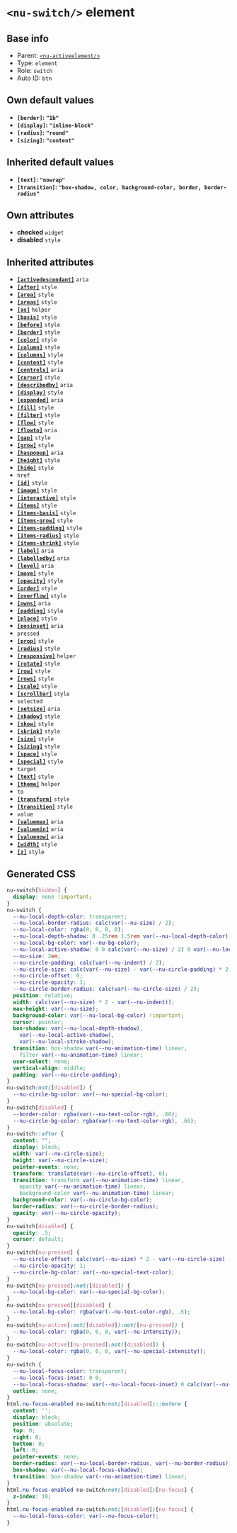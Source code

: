 # `<nu-switch/>` element

## Base info
* Parent: [`<nu-activeelement/>`](./nu-activeelement.md)
* Type: `element`
* Role: `switch`
* Auto ID: `btn`


## Own default values
* **`[border]`: `"1b"`**
* **`[display]`: `"inline-block"`**
* **`[radius]`: `"round"`**
* **`[sizing]`: `"content"`**

## Inherited default values
* **`[text]`: `"nowrap"`**
* **`[transition]`: `"box-shadow, color, background-color, border, border-radius"`**


## Own attributes
* **checked** `widget`
* **disabled** `style`


## Inherited attributes
* **[`[activedescendant]`](../attributes/activedescendant.md)** `aria`
* **[`[after]`](../attributes/after.md)** `style`
* **[`[area]`](../attributes/area.md)** `style`
* **[`[areas]`](../attributes/areas.md)** `style`
* **[`[as]`](../attributes/as.md)** `helper`
* **[`[basis]`](../attributes/basis.md)** `style`
* **[`[before]`](../attributes/before.md)** `style`
* **[`[border]`](../attributes/border.md)** `style`
* **[`[color]`](../attributes/color.md)** `style`
* **[`[column]`](../attributes/column.md)** `style`
* **[`[columns]`](../attributes/columns.md)** `style`
* **[`[content]`](../attributes/content.md)** `style`
* **[`[controls]`](../attributes/controls.md)** `aria`
* **[`[cursor]`](../attributes/cursor.md)** `style`
* **[`[describedby]`](../attributes/describedby.md)** `aria`
* **[`[display]`](../attributes/display.md)** `style`
* **[`[expanded]`](../attributes/expanded.md)** `aria`
* **[`[fill]`](../attributes/fill.md)** `style`
* **[`[filter]`](../attributes/filter.md)** `style`
* **[`[flow]`](../attributes/flow.md)** `style`
* **[`[flowto]`](../attributes/flowto.md)** `aria`
* **[`[gap]`](../attributes/gap.md)** `style`
* **[`[grow]`](../attributes/grow.md)** `style`
* **[`[haspopup]`](../attributes/haspopup.md)** `aria`
* **[`[height]`](../attributes/height.md)** `style`
* **[`[hide]`](../attributes/hide.md)** `style`
* `href`
* **[`[id]`](../attributes/id.md)** `style`
* **[`[image]`](../attributes/image.md)** `style`
* **[`[interactive]`](../attributes/interactive.md)** `style`
* **[`[items]`](../attributes/items.md)** `style`
* **[`[items-basis]`](../attributes/items-basis.md)** `style`
* **[`[items-grow]`](../attributes/items-grow.md)** `style`
* **[`[items-padding]`](../attributes/items-padding.md)** `style`
* **[`[items-radius]`](../attributes/items-radius.md)** `style`
* **[`[items-shrink]`](../attributes/items-shrink.md)** `style`
* **[`[label]`](../attributes/label.md)** `aria`
* **[`[labelledby]`](../attributes/labelledby.md)** `aria`
* **[`[level]`](../attributes/level.md)** `aria`
* **[`[move]`](../attributes/move.md)** `style`
* **[`[opacity]`](../attributes/opacity.md)** `style`
* **[`[order]`](../attributes/order.md)** `style`
* **[`[overflow]`](../attributes/overflow.md)** `style`
* **[`[owns]`](../attributes/owns.md)** `aria`
* **[`[padding]`](../attributes/padding.md)** `style`
* **[`[place]`](../attributes/place.md)** `style`
* **[`[posinset]`](../attributes/posinset.md)** `aria`
* `pressed`
* **[`[prop]`](../attributes/prop.md)** `style`
* **[`[radius]`](../attributes/radius.md)** `style`
* **[`[responsive]`](../attributes/responsive.md)** `helper`
* **[`[rotate]`](../attributes/rotate.md)** `style`
* **[`[row]`](../attributes/row.md)** `style`
* **[`[rows]`](../attributes/rows.md)** `style`
* **[`[scale]`](../attributes/scale.md)** `style`
* **[`[scrollbar]`](../attributes/scrollbar.md)** `style`
* `selected`
* **[`[setsize]`](../attributes/setsize.md)** `aria`
* **[`[shadow]`](../attributes/shadow.md)** `style`
* **[`[show]`](../attributes/show.md)** `style`
* **[`[shrink]`](../attributes/shrink.md)** `style`
* **[`[size]`](../attributes/size.md)** `style`
* **[`[sizing]`](../attributes/sizing.md)** `style`
* **[`[space]`](../attributes/space.md)** `style`
* **[`[special]`](../attributes/special.md)** `style`
* `target`
* **[`[text]`](../attributes/text.md)** `style`
* **[`[theme]`](../attributes/theme.md)** `helper`
* `to`
* **[`[transform]`](../attributes/transform.md)** `style`
* **[`[transition]`](../attributes/transition.md)** `style`
* `value`
* **[`[valuemax]`](../attributes/valuemax.md)** `aria`
* **[`[valuemin]`](../attributes/valuemin.md)** `aria`
* **[`[valuenow]`](../attributes/valuenow.md)** `aria`
* **[`[width]`](../attributes/width.md)** `style`
* **[`[z]`](../attributes/z.md)** `style`

## Generated CSS
```css
nu-switch[hidden] {
  display: none !important;
}
nu-switch {
  --nu-local-depth-color: transparent;
  --nu-local-border-radius: calc(var(--nu-size) / 2);
  --nu-local-color: rgba(0, 0, 0, 0);
  --nu-local-depth-shadow: 0 .25rem 1.5rem var(--nu-local-depth-color);
  --nu-local-bg-color: var(--nu-bg-color);
  --nu-local-active-shadow: 0 0 calc(var(--nu-size) / 2) 0 var(--nu-local-color) inset;
  --nu-size: 2em;
  --nu-circle-padding: calc(var(--nu-indent) / 2);
  --nu-circle-size: calc(var(--nu-size) - var(--nu-circle-padding) * 2);
  --nu-circle-offset: 0;
  --nu-circle-opacity: 1;
  --nu-circle-border-radius: calc(var(--nu-circle-size) / 2);
  position: relative;
  width: calc(var(--nu-size) * 2 - var(--nu-indent));
  max-height: var(--nu-size);
  background-color: var(--nu-local-bg-color) !important;
  cursor: pointer;
  box-shadow: var(--nu-local-depth-shadow),
    var(--nu-local-active-shadow),
    var(--nu-local-stroke-shadow);
  transition: box-shadow var(--nu-animation-time) linear,
    filter var(--nu-animation-time) linear;
  user-select: none;
  vertical-align: middle;
  padding: var(--nu-circle-padding);
}
nu-switch:not([disabled]) {
  --nu-circle-bg-color: var(--nu-special-bg-color);
}
nu-switch[disabled] {
  --border-color: rgba(var(--nu-text-color-rgb), .66);
  --nu-circle-bg-color: rgba(var(--nu-text-color-rgb), .66);
}
nu-switch::after {
  content: "";
  display: block;
  width: var(--nu-circle-size);
  height: var(--nu-circle-size);
  pointer-events: none;
  transform: translate(var(--nu-circle-offset), 0);
  transition: transform var(--nu-animation-time) linear,
    opacity var(--nu-animation-time) linear,
    background-color var(--nu-animation-time) linear;
  background-color: var(--nu-circle-bg-color);
  border-radius: var(--nu-circle-border-radius);
  opacity: var(--nu-circle-opacity);
}
nu-switch[disabled] {
  opacity: .5;
  cursor: default;
}
nu-switch[nu-pressed] {
  --nu-circle-offset: calc(var(--nu-size) * 2 - var(--nu-circle-size) - var(--nu-indent));
  --nu-circle-opacity: 1;
  --nu-circle-bg-color: var(--nu-special-text-color);
}
nu-switch[nu-pressed]:not([disabled]) {
  --nu-local-bg-color: var(--nu-special-bg-color);
}
nu-switch[nu-pressed][disabled] {
  --nu-local-bg-color: rgba(var(--nu-text-color-rgb), .5);
}
nu-switch[nu-active]:not([disabled]):not([nu-pressed]) {
  --nu-local-color: rgba(0, 0, 0, var(--nu-intensity));
}
nu-switch[nu-active][nu-pressed]:not([disabled]) {
  --nu-local-color: rgba(0, 0, 0, var(--nu-special-intensity));
}
nu-switch {
  --nu-local-focus-color: transparent;
  --nu-local-focus-inset: 0 0;
  --nu-local-focus-shadow: var(--nu-local-focus-inset) 0 calc(var(--nu-border-width) * 3) var(--nu-local-focus-color);
  outline: none;
}
html.nu-focus-enabled nu-switch:not([disabled])::before {
  content: '';
  display: block;
  position: absolute;
  top: 0;
  right: 0;
  bottom: 0;
  left: 0;
  pointer-events: none;
  border-radius: var(--nu-local-border-radius, var(--nu-border-radius));
  box-shadow: var(--nu-local-focus-shadow);
  transition: box-shadow var(--nu-animation-time) linear;
}
html.nu-focus-enabled nu-switch:not([disabled])[nu-focus] {
  z-index: 10;
}
html.nu-focus-enabled nu-switch:not([disabled])[nu-focus] {
  --nu-local-focus-color: var(--nu-focus-color);
}
```
